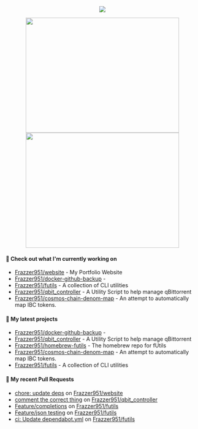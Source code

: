 <p align="center"><a href="https://github.com/Frazzer951/github-readme-stats">
  <img align="center" src="https://github-readme-stats-frazzer951.vercel.app/api?username=Frazzer951&show_icons=true&theme=tokyonight" />
</a></p>

<p align="center"><a href="https://wakatime.com/@Frazzer">
  <img align="center" width="400" height="300" src="https://wakatime.com/share/@Frazzer/e1bdc5dd-addd-4f39-ae41-2a52a1fb3f48.svg" />
</a>
<a href="https://wakatime.com/@Frazzer">
  <img align="center" width="400" height="300" src="https://wakatime.com/share/@Frazzer/95dbf284-50ef-4e85-8eeb-2a0771626837.svg" />
</a></p>

#### 👷 Check out what I'm currently working on

- [Frazzer951/website](https://github.com/Frazzer951/website) - My Portfolio Website
- [Frazzer951/docker-github-backup](https://github.com/Frazzer951/docker-github-backup) - 
- [Frazzer951/futils](https://github.com/Frazzer951/futils) - A collection of CLI utilities
- [Frazzer951/qbit_controller](https://github.com/Frazzer951/qbit_controller) - A Utility Script to help manage qBittorrent
- [Frazzer951/cosmos-chain-denom-map](https://github.com/Frazzer951/cosmos-chain-denom-map) - An attempt to automatically map IBC tokens.

#### 🌱 My latest projects

- [Frazzer951/docker-github-backup](https://github.com/Frazzer951/docker-github-backup) - 
- [Frazzer951/qbit_controller](https://github.com/Frazzer951/qbit_controller) - A Utility Script to help manage qBittorrent
- [Frazzer951/homebrew-futils](https://github.com/Frazzer951/homebrew-futils) - The homebrew repo for fUtils
- [Frazzer951/cosmos-chain-denom-map](https://github.com/Frazzer951/cosmos-chain-denom-map) - An attempt to automatically map IBC tokens.
- [Frazzer951/futils](https://github.com/Frazzer951/futils) - A collection of CLI utilities

#### 🔨 My recent Pull Requests

- [chore: update deps](https://github.com/Frazzer951/website/pull/19) on [Frazzer951/website](https://github.com/Frazzer951/website)
- [comment the correct thing](https://github.com/Frazzer951/qbit_controller/pull/4) on [Frazzer951/qbit_controller](https://github.com/Frazzer951/qbit_controller)
- [Feature/completions](https://github.com/Frazzer951/futils/pull/5) on [Frazzer951/futils](https://github.com/Frazzer951/futils)
- [Feature/json testing](https://github.com/Frazzer951/futils/pull/4) on [Frazzer951/futils](https://github.com/Frazzer951/futils)
- [ci: Update dependabot.yml](https://github.com/Frazzer951/futils/pull/3) on [Frazzer951/futils](https://github.com/Frazzer951/futils)
